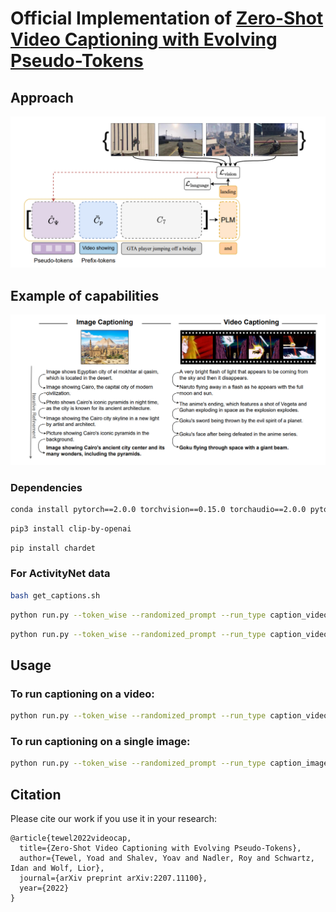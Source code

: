 # Official Implementation of [Zero-Shot Video Captioning with Evolving Pseudo-Tokens](https://arxiv.org/abs/2207.11100)

## Approach
![](git_images/Architecture.png)

## Example of capabilities
![](git_images/Examples.png)


### Dependencies

```bash
conda install pytorch==2.0.0 torchvision==0.15.0 torchaudio==2.0.0 pytorch-cuda=11.8 -c pytorch -c nvidia
```

```bash
pip3 install clip-by-openai
```

```bash
pip install chardet
```

### For ActivityNet data

```bash
bash get_captions.sh
```


```bash
python run.py --token_wise --randomized_prompt --run_type caption_videos --data_path ../data/ActivityNet_200/validation/Mixing_drinks/yjazHd6a5SQ.mp4 --start_sec 0.0 --end_sec 17.87
```

```bash
python run.py --token_wise --randomized_prompt --run_type caption_videos --data_path examples/example_video.mp4
```



## Usage

### To run captioning on a video:

```bash
python run.py --token_wise --randomized_prompt --run_type caption_videos --data_path examples/example_video.mp4
```

### To run captioning on a single image:

```bash
python run.py --token_wise --randomized_prompt --run_type caption_images --data_path examples/example_image.jpg
```

## Citation
Please cite our work if you use it in your research:
```
@article{tewel2022videocap,
  title={Zero-Shot Video Captioning with Evolving Pseudo-Tokens},
  author={Tewel, Yoad and Shalev, Yoav and Nadler, Roy and Schwartz, Idan and Wolf, Lior},
  journal={arXiv preprint arXiv:2207.11100},
  year={2022}
}
```
